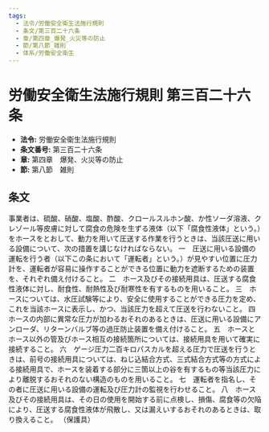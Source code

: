 ```yaml
---
tags:
  - 法令/労働安全衛生法施行規則
  - 条文/第三百二十六条
  - 章/第四章_爆発_火災等の防止
  - 節/第八節_雑則
  - 体系/労働安全衛生
---
```

# 労働安全衛生法施行規則 第三百二十六条

- **法令:** 労働安全衛生法施行規則
- **条文番号:** 第三百二十六条
- **章:** 第四章　爆発、火災等の防止
- **節:** 第八節　雑則

## 条文
事業者は、硫酸、硝酸、塩酸、酢酸、クロールスルホン酸、か性ソーダ溶液、クレゾール等皮膚に対して腐食の危険を生ずる液体（以下「腐食性液体」という。）をホースをとおして、動力を用いて圧送する作業を行うときは、当該圧送に用いる設備について、次の措置を講じなければならない。
一　圧送に用いる設備の運転を行う者（以下この条において「運転者」という。）が見やすい位置に圧力計を、運転者が容易に操作することができる位置に動力を遮断するための装置を、それぞれ備え付けること。
二　ホース及びその接続用具は、圧送する腐食性液体に対し、耐食性、耐熱性及び耐寒性を有するものを用いること。
三　ホースについては、水圧試験等により、安全に使用することができる圧力を定め、これを当該ホースに表示し、かつ、当該圧力を超えて圧送を行わないこと。
四　ホースの内部に異常な圧力が加わるおそれのあるときは、圧送に用いる設備にアンローダ、リターンバルブ等の過圧防止装置を備え付けること。
五　ホースとホース以外の管及びホース相互の接続箇所については、接続用具を用いて確実に接続すること。
六　ゲージ圧力二百キロパスカルを超える圧力で圧送を行うときは、前号の接続用具については、ねじ込結合方式、三式結合方式等の方式による接続用具で、ホースを装着する部分に三箇以上の谷を有するもの等当該圧力により離脱するおそれのない構造のものを用いること。
七　運転者を指名し、その者に圧送に用いる設備の運転及び圧力計の監視を行わせること。
八　ホース及びその接続用具は、その日の使用を開始する前に点検し、損傷、腐食等の欠陥により、圧送する腐食性液体が飛散し、又は漏えいするおそれのあるときは、取り換えること。
（保護具）

